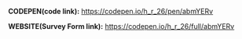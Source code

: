 **CODEPEN(code link):** https://codepen.io/h_r_26/pen/abmYERv

**WEBSITE(Survey Form link):** https://codepen.io/h_r_26/full/abmYERv
